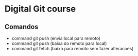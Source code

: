 # Digital Git course

## Comandos
  * command git push (envia local para remoto)
  * command git push (baixa do remoto para local)
  * command git fetch (baixa para remoto sem fazer alteracoes)
